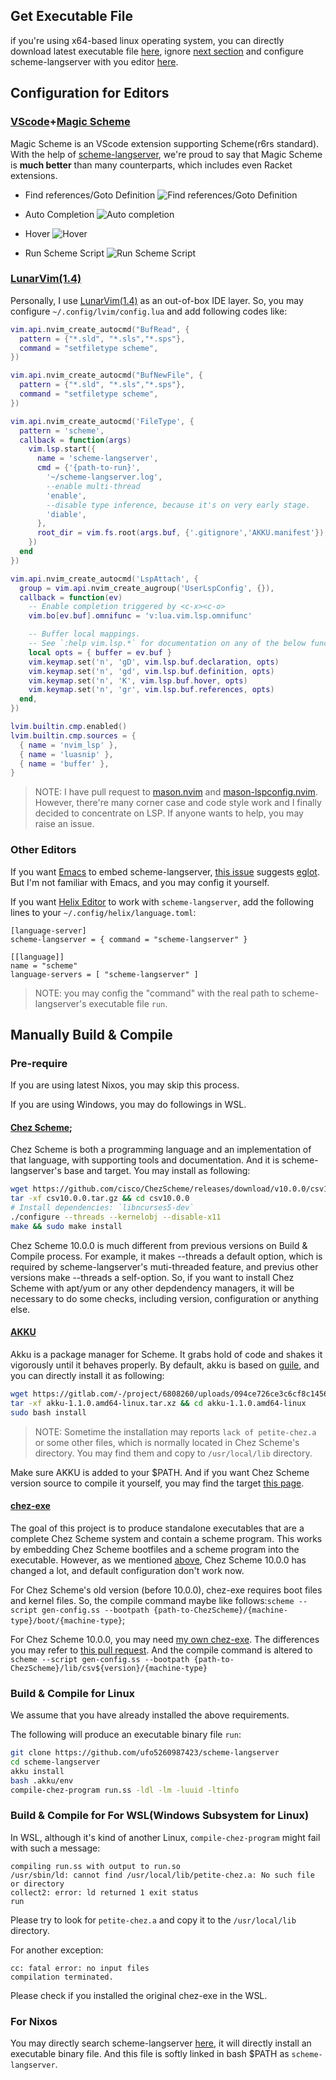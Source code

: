 ## Get Executable File 

if you're using x64-based linux operating system, you can directly download latest executable file [here](https://github.com/ufo5260987423/scheme-langserver/releases/latest/download/run),  ignore [next section](#manually-build--compile) and configure scheme-langserver with you editor [here](#configuration-for-editors).

## Configuration for Editors

### [VScode](https://code.visualstudio.com/)+[Magic Scheme](https://github.com/ufo5260987423/magic-scheme)

Magic Scheme is an VScode extension supporting Scheme(r6rs standard). With the help of [scheme-langserver](https://github.com/ufo5260987423/scheme-langserver), we're proud to say that Magic Scheme is **much better** than many counterparts, which includes even Racket extensions.

- Find references/Goto Definition
![Find references/Goto Definition](./figure/find-references-magic.png)

- Auto Completion 
![Auto completion](./figure/auto-completion-vscode.png)

- Hover 
![Hover](./figure/hover.png)

- Run Scheme Script
![Run Scheme Script](./figure/runSchemeScript.png)


### [LunarVim(1.4)](https://www.lunarvim.org/)
Personally, I use [LunarVim(1.4)](https://www.lunarvim.org/) as an out-of-box IDE layer. So, you may configure `~/.config/lvim/config.lua` and add following codes like:

```lua
vim.api.nvim_create_autocmd("BufRead", {
  pattern = {"*.sld", "*.sls","*.sps"},
  command = "setfiletype scheme",
})

vim.api.nvim_create_autocmd("BufNewFile", {
  pattern = {"*.sld", "*.sls","*.sps"},
  command = "setfiletype scheme",
})

vim.api.nvim_create_autocmd('FileType', {
  pattern = 'scheme',
  callback = function(args)
    vim.lsp.start({
      name = 'scheme-langserver',
      cmd = {'{path-to-run}',
        '~/scheme-langserver.log',
        --enable multi-thread
        'enable',
        --disable type inference, because it's on very early stage.
        'diable',
      },
      root_dir = vim.fs.root(args.buf, {'.gitignore','AKKU.manifest'}),
    })
  end
})

vim.api.nvim_create_autocmd('LspAttach', {
  group = vim.api.nvim_create_augroup('UserLspConfig', {}),
  callback = function(ev)
    -- Enable completion triggered by <c-x><c-o>
    vim.bo[ev.buf].omnifunc = 'v:lua.vim.lsp.omnifunc'

    -- Buffer local mappings.
    -- See `:help vim.lsp.*` for documentation on any of the below functions
    local opts = { buffer = ev.buf }
    vim.keymap.set('n', 'gD', vim.lsp.buf.declaration, opts)
    vim.keymap.set('n', 'gd', vim.lsp.buf.definition, opts)
    vim.keymap.set('n', 'K', vim.lsp.buf.hover, opts)
    vim.keymap.set('n', 'gr', vim.lsp.buf.references, opts)
  end,
})

lvim.builtin.cmp.enabled()
lvim.builtin.cmp.sources = {
  { name = 'nvim_lsp' },
  { name = 'luasnip' },
  { name = 'buffer' },
}
```

>NOTE: I have pull request to [mason.nvim](https://github.com/williamboman/mason.nvim) and [mason-lspconfig.nvim](https://github.com/williamboman/mason-lspconfig.nvim). However, there're many corner case and code style work and I finally decided to concentrate on LSP. If anyone wants to help, you may raise an issue.

### Other Editors

If you want [Emacs](https://www.gnu.org/software/emacs/emacs.html) to embed scheme-langserver, [this issue](https://github.com/ufo5260987423/scheme-langserver/issues/39) suggests [eglot](https://github.com/joaotavora/eglot). But I'm not familiar with Emacs, and you may config it yourself.

If you want [Helix Editor](https://helix-editor.com/) to work with `scheme-langserver`, add the following lines to your `~/.config/helix/language.toml`:

```
[language-server]
scheme-langserver = { command = "scheme-langserver" }

[[language]]
name = "scheme"
language-servers = [ "scheme-langserver" ]
```

> NOTE: you may config the "command" with the real path to scheme-langserver's executable file `run`.

## Manually Build & Compile 

### Pre-require

If you are using latest Nixos, you may skip this process.

If you are using Windows, you may do followings in WSL.

#### [Chez Scheme](https://cisco.github.io/ChezScheme/);

Chez Scheme is both a programming language and an implementation of that language, with supporting tools and documentation. And it is scheme-langserver's base and target. You may install as following:

```bash
wget https://github.com/cisco/ChezScheme/releases/download/v10.0.0/csv10.0.0.tar.gz
tar -xf csv10.0.0.tar.gz && cd csv10.0.0
# Install dependencies: `libncurses5-dev`
./configure --threads --kernelobj --disable-x11
make && sudo make install
```

Chez Scheme 10.0.0 is much different from previous versions on Build & Compile process. For example, it makes --threads a default option, which is required by scheme-langserver's muti-threaded feature, and previus other versions make --threads a self-option. So, if you want to install Chez Scheme with apt/yum or any other depdendency managers, it will be necessary to do some checks, including version, configuration or anything else.

#### [AKKU](https://akkuscm.org/)

Akku is a package manager for Scheme. It grabs hold of code and shakes it vigorously until it behaves properly. By default, akku is based on [guile](https://www.gnu.org/software/guile/), and you can directly install it as following:

```bash
wget https://gitlab.com/-/project/6808260/uploads/094ce726ce3c6cf8c14560f1e31aaea0/akku-1.1.0.amd64-linux.tar.xz
tar -xf akku-1.1.0.amd64-linux.tar.xz && cd akku-1.1.0.amd64-linux
sudo bash install
```

>NOTE: Sometime the installation may reports `lack of petite-chez.a` or some other files, which is normally located in Chez Scheme's directory. You may find them and copy to `/usr/local/lib` directory.

Make sure AKKU is added to your $PATH. And if you want Chez Scheme version source to compile it yourself, you may find the target [this page](https://gitlab.com/akkuscm/akku/-/releases).

#### [chez-exe](https://github.com/gwatt/chez-exe)

The goal of this project is to produce standalone executables that are a complete Chez Scheme system and contain a scheme program. This works by embedding Chez Scheme bootfiles and a scheme program into the executable. However, as we mentioned [above](#chez-scheme), Chez Scheme 10.0.0 has changed a lot, and default configuration don't work now.

For Chez Scheme's old version (before 10.0.0), chez-exe requires boot files and kernel files. So, the compile command maybe like follows:`scheme --script gen-config.ss --bootpath {path-to-ChezScheme}/{machine-type}/boot/{machine-type}`;

For Chez Scheme 10.0.0, you may need [my own chez-exe](https://github.com/ufo5260987423/chez-exe). The differences you may refer to [this pull request](https://github.com/gwatt/chez-exe/pull/20). And the compile command is altered to `scheme --script gen-config.ss --bootpath {path-to-ChezScheme}/lib/csv${version}/{machine-type}`

### Build & Compile for Linux

We assume that you have already installed the above requirements.

The following will produce an executable binary file `run`:
```bash
git clone https://github.com/ufo5260987423/scheme-langserver
cd scheme-langserver
akku install
bash .akku/env
compile-chez-program run.ss -ldl -lm -luuid -ltinfo
```

### Build & Compile for For WSL(Windows Subsystem for Linux)

In WSL, although it's kind of another Linux, `compile-chez-program` might fail with such a message:

```text
compiling run.ss with output to run.so
/usr/sbin/ld: cannot find /usr/local/lib/petite-chez.a: No such file or directory
collect2: error: ld returned 1 exit status
run
```

Please try to look for `petite-chez.a` and copy it to the `/usr/local/lib` directory.

For another exception:
```text
cc: fatal error: no input files
compilation terminated.
```

Please check if you installed the original chez-exe in the WSL.

### For Nixos

You may directly search scheme-langserver [here](https://search.nixos.org/packages?channel=unstable&show=akkuPackages.scheme-langserver&from=0&size=50&sort=relevance&type=packages&query=akkuPackages.scheme-langserver), it will directly install an executable binary file. And this file is softly linked in bash $PATH as `scheme-langserver`.
